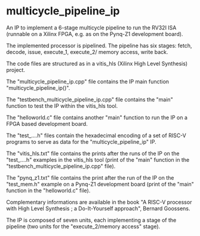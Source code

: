 # multicycle_pipeline_ip
An IP to implement a 6-stage multicycle pipeline to run the RV32I ISA (runnable on a Xilinx FPGA, e.g. as on the Pynq-Z1 development board).

The implemented processor is pipelined. The pipeline has six stages: fetch, decode, issue, execute_1, execute_2/ memory access, write back.

The code files are structured as in a vitis_hls (Xilinx High Level Synthesis) project.

The "multicycle_pipeline_ip.cpp" file contains the IP main function "multicycle_pipeline_ip()".

The "testbench_multicycle_pipeline_ip.cpp" file contains the "main" function to test the IP within the vitis_hls tool.

The "helloworld.c" file contains another "main" function to run the IP on a FPGA based development board.

The "test_....h" files contain the hexadecimal encoding of a set of RISC-V programs to serve as data for the "multicycle_pipeline_ip" IP.

The "vitis_hls.txt" file contains the prints after the runs of the IP on the "test_....h" examples in the vitis_hls tool (print of the "main" function in the "testbench_multicycle_pipeline_ip.cpp" file).

The "pynq_z1.txt" file contains the print after the run of the IP on the "test_mem.h" example on a Pynq-Z1 development board (print of the "main" function in the "helloworld.c" file).

Complementary informations are available in the book "A RISC-V processor with High Level Synthesis ; a Do-It-Yourself approach", Bernard Goossens.

The IP is composed of seven units, each implementing a stage of the pipeline (two units for the "execute_2/memory access" stage).

